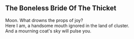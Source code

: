 The Boneless Bride Of The Thicket
---------------------------------
Moon. What drowns the props of joy?  
Here I am, a handsome mouth ignored in the land of cluster.  
And a mourning coat's sky will pulse you.  
